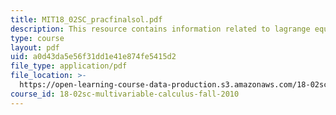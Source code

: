 ```yaml
---
title: MIT18_02SC_pracfinalsol.pdf
description: This resource contains information related to lagrange equations.
type: course
layout: pdf
uid: a0d43da5e56f31dd1e41e874fe5415d2
file_type: application/pdf
file_location: >-
  https://open-learning-course-data-production.s3.amazonaws.com/18-02sc-multivariable-calculus-fall-2010/a0d43da5e56f31dd1e41e874fe5415d2_MIT18_02SC_pracfinalsol.pdf
course_id: 18-02sc-multivariable-calculus-fall-2010
---
```

